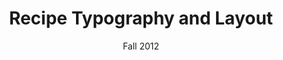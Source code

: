 ---
title: Recipe Typography and Layout
image: /assets/images/recipe/
description: 
date: Fall 2012
category: graphic-design
---